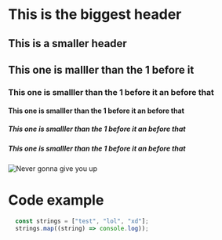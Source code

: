# This is the biggest header

## This is a smaller header

## This one is malller than the 1 before it

### This one is smalller than the 1 before it an before that

#### This one is smalller than the 1 before it an before that

##### This one is smalller than the 1 before it an before that

##### This one is smalller than the 1 before it an before that

![Never gonna give you up](https://upload.wikimedia.org/wikipedia/it/f/f0/Screenshot_Videoclip_Never_Gonna_Give_You_Up.png)

# Code example

```typescript
  const strings = ["test", "lol", "xd"];
  strings.map((string) => console.log));
```
